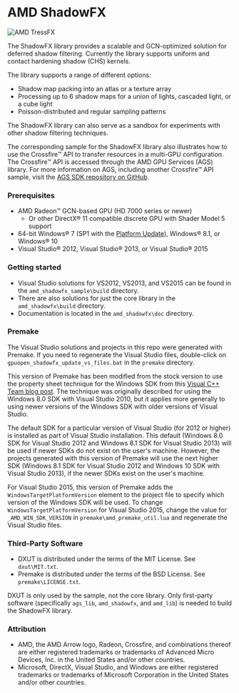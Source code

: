 # AMD ShadowFX

![AMD TressFX](http://gpuopen-effects.github.io/media/effects/shadowfx_thumbnail.png)

The ShadowFX library provides a scalable and GCN-optimized solution for deferred shadow filtering. Currently the library supports uniform and contact hardening shadow (CHS) kernels.

The library supports a range of different options:
* Shadow map packing into an atlas or a texture array
* Processing up to 6 shadow maps for a union of lights, cascaded light, or a cube light
* Poisson-distributed and regular sampling patterns

The ShadowFX library can also serve as a sandbox for experiments with other shadow filtering techniques.

The corresponding sample for the ShadowFX library also illustrates how to use the Crossfire&trade; API to transfer resources in a multi-GPU configuration. The Crossfire&trade; API is accessed through the AMD GPU Services (AGS) library. For more information on AGS, including another Crossfire&trade; API sample, visit the [AGS SDK repository on GitHub](https://github.com/GPUOpen-LibrariesAndSDKs/AGS_SDK/).

### Prerequisites
* AMD Radeon&trade; GCN-based GPU (HD 7000 series or newer)
  * Or other DirectX&reg; 11 compatible discrete GPU with Shader Model 5 support 
* 64-bit Windows&reg; 7 (SP1 with the [Platform Update](https://msdn.microsoft.com/en-us/library/windows/desktop/jj863687.aspx)), Windows&reg; 8.1, or Windows&reg; 10
* Visual Studio&reg; 2012, Visual Studio&reg; 2013, or Visual Studio&reg; 2015

### Getting started
* Visual Studio solutions for VS2012, VS2013, and VS2015 can be found in the `amd_shadowfx_sample\build` directory.
* There are also solutions for just the core library in the `amd_shadowfx\build` directory.
* Documentation is located in the `amd_shadowfx\doc` directory.

### Premake
The Visual Studio solutions and projects in this repo were generated with Premake. If you need to regenerate the Visual Studio files, double-click on `gpuopen_shadowfx_update_vs_files.bat` in the `premake` directory.

This version of Premake has been modified from the stock version to use the property sheet technique for the Windows SDK from this [Visual C++ Team blog post](http://blogs.msdn.com/b/vcblog/archive/2012/11/23/using-the-windows-8-sdk-with-visual-studio-2010-configuring-multiple-projects.aspx). The technique was originally described for using the Windows 8.0 SDK with Visual Studio 2010, but it applies more generally to using newer versions of the Windows SDK with older versions of Visual Studio.

The default SDK for a particular version of Visual Studio (for 2012 or higher) is installed as part of Visual Studio installation. This default (Windows 8.0 SDK for Visual Studio 2012 and Windows 8.1 SDK for Visual Studio 2013) will be used if newer SDKs do not exist on the user's machine. However, the projects generated with this version of Premake will use the next higher SDK (Windows 8.1 SDK for Visual Studio 2012 and Windows 10 SDK with Visual Studio 2013), if the newer SDKs exist on the user's machine.

For Visual Studio 2015, this version of Premake adds the `WindowsTargetPlatformVersion` element to the project file to specify which version of the Windows SDK will be used. To change `WindowsTargetPlatformVersion` for Visual Studio 2015, change the value for `_AMD_WIN_SDK_VERSION` in `premake\amd_premake_util.lua` and regenerate the Visual Studio files.

### Third-Party Software
* DXUT is distributed under the terms of the MIT License. See `dxut\MIT.txt`.
* Premake is distributed under the terms of the BSD License. See `premake\LICENSE.txt`.

DXUT is only used by the sample, not the core library. Only first-party software (specifically `ags_lib`, `amd_shadowfx`, and `amd_lib`) is needed to build the ShadowFX library.

### Attribution
* AMD, the AMD Arrow logo, Radeon, Crossfire, and combinations thereof are either registered trademarks or trademarks of Advanced Micro Devices, Inc. in the United States and/or other countries.
* Microsoft, DirectX, Visual Studio, and Windows are either registered trademarks or trademarks of Microsoft Corporation in the United States and/or other countries.
